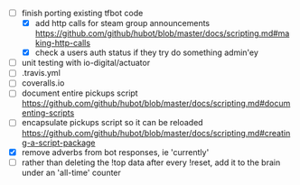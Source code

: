 - [ ] finish porting existing tfbot code
  + [x] add http calls for steam group announcements https://github.com/github/hubot/blob/master/docs/scripting.md#making-http-calls
  + [x] check a users auth status if they try do something admin'ey
- [ ] unit testing with io-digital/actuator
- [ ] .travis.yml
- [ ] coveralls.io
- [ ] document entire pickups script https://github.com/github/hubot/blob/master/docs/scripting.md#documenting-scripts
- [ ] encapsulate pickups script so it can be reloaded https://github.com/github/hubot/blob/master/docs/scripting.md#creating-a-script-package
- [x] remove adverbs from bot responses, ie 'currently'
- [ ] rather than deleting the !top data after every !reset, add it to the brain under an 'all-time' counter
